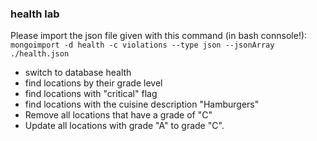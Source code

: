 ### health lab

Please import the json file given with this command (in bash connsole!):
`mongoimport -d health -c violations --type json --jsonArray ./health.json`

- switch to database health
- find locations by their grade level
- find locations with "critical" flag
- find locations with the cuisine description "Hamburgers"
- Remove all locations that have a grade of "C"
- Update all locations with grade "A" to grade "C".
